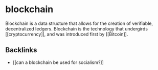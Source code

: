 # blockchain

Blockchain is a data structure that allows for the creation of verifiable, decentralized ledgers. Blockchain is the technology that undergirds [[cryptocurrency]], and was introduced first by [[Bitcoin]].


## Backlinks

-   [[can a blockchain be used for socialism?]]
